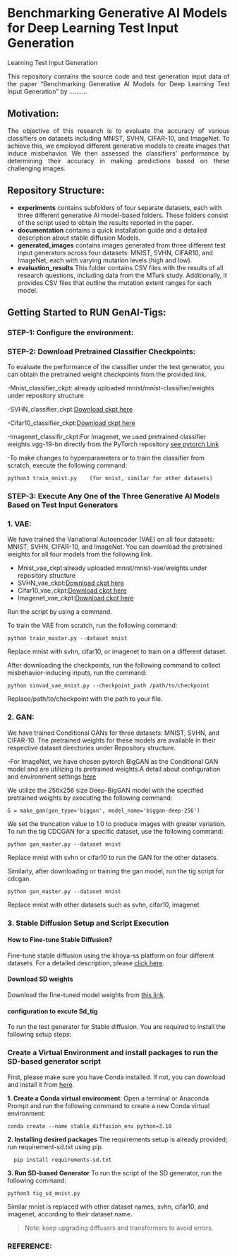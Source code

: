 # Benchmarking Generative AI Models for Deep Learning Test Input Generation
Learning Test Input Generation
  <p align="justify">This repository contains the source code and test generation input data of the paper “Benchmarking Generative AI Models for Deep Learning Test Input Generation” by ……….</p> 

## Motivation:

 <p align="justify">The objective of this research is to evaluate the accuracy of various classifiers on datasets including MNIST, SVHN, CIFAR-10, and ImageNet. To achieve this, we employed different generative models to create images that induce misbehavior. We then assessed the classifiers' performance by determining their accuracy in making predictions based on these challenging images.</p>

## Repository Structure:
- **experiments** contains subfolders of four separate datasets, each with three different generative AI model-based folders. These folders consist of the script used to obtain the results reported in the paper.
- **documentation** contains a quick installation guide and a detailed description about stable diffusion Models.
- **generated_images** contains images generated from three different test input generators across four datasets: MNIST, SVHN, CIFAR10, and ImageNet, each with varying mutation levels (high and low).
- **evaluation_results** This folder contains CSV files with the results of all research questions, including data from the MTurk study. Additionally, it provides CSV files that outline the mutation extent ranges for each model. 

 ## Getting Started to RUN GenAI-Tigs:
 ### STEP-1: Configure the environment:

 ### STEP-2: Download Pretrained Classifier Checkpoints:
 To evaluate the performance of the classifier under the test generator, you can obtain the pretrained weight checkpoints from the provided link.
 
  -Mnist_classifier_ckpt: already uploaded mnist/mnist-classifier/weights under repository structure
  
  -SVHN_classifier_ckpt:[Download ckpt here](https://drive.google.com/file/d/1vLS_9TT4ncrAfP3LVAOQzw-zdKUgoPBb/view?usp=sharing)
  
  -Cifar10_classifier_ckpt:[Download ckpt here](https://drive.google.com/file/d/1sxG5En1Vc1pEFhedebO8fRcvbb1NNE_y/view?usp=sharing)
  
  -Imagenet_classifir_ckpt:For Imagenet, we used pretrained classifier weights vgg-19-bn  directly from the PyTorch repository [see pytorch Link](https://drive.google.com/uc?export=download&id=YOUR_DIRECT_DOWNLOAD_LINK_ID)
  
  -To make changes to hyperparameters or to train the classifier from scratch, execute the following command:
  
    python3 train_mnist.py    (for mnist, similar for other datasets)


### STEP-3: Execute Any One of the Three Generative AI Models Based on Test Input Generators
 
 ### 1. VAE:
 
 We have trained the Variational Autoencoder (VAE) on all four datasets: MNIST, SVHN, CIFAR-10, and ImageNet. You can download the pretrained weights for all four models from the following link.

- Mnist_vae_ckpt:already uploaded mnist/mnist-vae/weights under repository structure
- SVHN_vae_ckpt:[Download ckpt here](https://drive.google.com/file/d/13D8DXRQ41pNv29jZDuWKjjUXMaXlpeG1/view?usp=sharing)
- Cifar10_vae_ckpt:[Download ckpt here](https://drive.google.com/file/d/1dLYUewBnDfOh6qsy8REWFbb57pktKg6k/view?usp=sharing)
- Imagenet_vae_ckpt:[Download ckpt here](https://drive.google.com/file/d/1iM9Sp7l7zc5o_B5ZukQ4RP8fmkScdFBw/view?usp=sharing)
  
 Run the script by using a command.
 
 To train the VAE from scratch, run the following command:

```
python train_master.py --dataset mnist 
```

Replace mnist with svhn, cifar10, or imagenet to train on a different dataset.

After downloading the checkpoints, run the following command to collect misbehavior-inducing inputs, run the command:

```
python sinvad_vae_mnist.py --checkpoint_path /path/to/checkpoint
```

Replace/path/to/checkpoint with the path to your file.
### 2. GAN:

We have trained Conditional GANs for three datasets: MNIST, SVHN, and CIFAR-10. The pretrained weights for these models are available in their respective dataset directories under Repository structure. 

-For ImageNet, we have chosen pytorch BigGAN as the Conditional GAN model and are utilizing its pretrained weights.A detail about configuration and environment settings [here](https://github.com/lukemelas/pytorch-pretrained-gans/tree/main)

 We utilize the 256x256 size Deep-BigGAN model with the specified pretrained weights by executing the following command:
 
 ```
 G = make_gan(gan_type='biggan', model_name='biggan-deep-256')
```
 We set the truncation value to 1.0 to produce images with greater variation.
 To run the tig CDCGAN for a specific dataset, use the following command:

```
python gan_master.py --dataset mnist
```
Replace mnist with svhn or cifar10 to run the GAN for the other datasets.

Similarly, after downloading or training the gan model, run the tig script for cdcgan.
```
python gan_master.py --dataset mnist
```
Replace mnist with other datasets such as svhn, cifar10, imagenet

### 3. Stable Diffusion Setup and Script Execution
#### How to Fine-tune Stable Diffusion? 
Fine-tune stable diffusion using the khoya-ss platform on four different datasets. For a detailed description, please [click here](https://github.com/Maryammaryam877/genai_tigs/blob/main/documentation/fine-tune%20stable%20diffusion.md).
#### Download SD weights
Download the fine-tuned model weights from [this link](https://drive.google.com/file/d/1FauJR7XbPt_g0W4r-LPIbv7si79JHh4V/view?usp=sharing). 

#### configuration to excute Sd_tig

To run the test generator for Stable diffusion. You are required to install the following setup steps:
### Create a Virtual Environment and install packages to run the SD-based generator script

First, please make sure you have Conda installed. If not, you can download and install it from [here](https://docs.conda.io/projects/conda/en/latest/user-guide/install/index.html).

 **1. Create a Conda virtual environment**:
   Open a terminal or Anaconda Prompt and run the following command to create a new Conda virtual environment:
   
   ```
   conda create --name stable_diffusion_env python=3.10
   ```
   
 **2. Installing desired packages**
     The requirements setup is already provided; run requirement-sd.txt using pip.
   
   ```
     pip install requirements-sd.txt
   ```

 **3. Run SD-based Generator**
     To run the script of the SD generator, run the following command:

```bash
python3 tig_sd_mnist.py
```     
     
  Similar mnist is replaced with other dataset names, svhn, cifar10, and imagenet, according to their dataset name.
     
 > Note: keep upgrading diffusers and transformers to avoid errors.


### REFERENCE:





